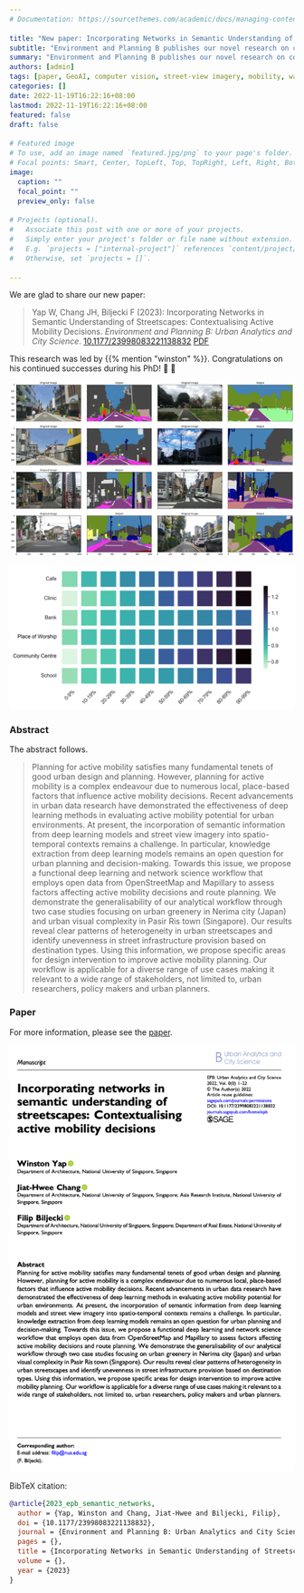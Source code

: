 ```yaml
---
# Documentation: https://sourcethemes.com/academic/docs/managing-content/

title: "New paper: Incorporating Networks in Semantic Understanding of Streetscapes"
subtitle: "Environment and Planning B publishes our novel research on contextualising active mobility decisions."
summary: "Environment and Planning B publishes our novel research on contextualising active mobility decisions."
authors: [admin]
tags: [paper, GeoAI, computer vision, street-view imagery, mobility, walkability]
categories: []
date: 2022-11-19T16:22:16+08:00
lastmod: 2022-11-19T16:22:16+08:00
featured: false
draft: false

# Featured image
# To use, add an image named `featured.jpg/png` to your page's folder.
# Focal points: Smart, Center, TopLeft, Top, TopRight, Left, Right, BottomLeft, Bottom, BottomRight.
image:
  caption: ""
  focal_point: ""
  preview_only: false

# Projects (optional).
#   Associate this post with one or more of your projects.
#   Simply enter your project's folder or file name without extension.
#   E.g. `projects = ["internal-project"]` references `content/project/deep-learning/index.md`.
#   Otherwise, set `projects = []`.

---
```


We are glad to share our new paper:

> Yap W, Chang JH, Biljecki F (2023): Incorporating Networks in Semantic Understanding of Streetscapes: Contextualising Active Mobility Decisions. _Environment and Planning B: Urban Analytics and City Science_. [<i class="ai ai-doi-square ai"></i> 10.1177/23998083221138832](https://doi.org/10.1177/23998083221138832) [<i class="far fa-file-pdf"></i> PDF](/publication/2023-epb-semantic-networks/2023-epb-semantic-networks.pdf)</i>

This research was led by {{% mention "winston" %}}.
Congratulations on his continued successes during his PhD! :raised_hands: :clap:

![](1.png)

![](2.png)

### Abstract

The abstract follows.

> Planning for active mobility satisfies many fundamental tenets of good urban design and planning. However, planning for active mobility is a complex endeavour due to numerous local, place-based factors that influence active mobility decisions. Recent advancements in urban data research have demonstrated the effectiveness of deep learning methods in evaluating active mobility potential for urban environments. At present, the incorporation of semantic information from deep learning models and street view imagery into spatio-temporal contexts remains a challenge. In particular, knowledge extraction from deep learning models remains an open question for urban planning and decision-making. Towards this issue, we propose a functional deep learning and network science workflow that employs open data from OpenStreetMap and Mapillary to assess factors affecting active mobility decisions and route planning. We demonstrate the generalisability of our analytical workflow through two case studies focusing on urban greenery in Nerima city (Japan) and urban visual complexity in Pasir Ris town (Singapore). Our results reveal clear patterns of heterogeneity in urban streetscapes and identify unevenness in street infrastructure provision based on destination types. Using this information, we propose specific areas for design intervention to improve active mobility planning. Our workflow is applicable for a diverse range of use cases making it relevant to a wide range of stakeholders, not limited to, urban researchers, policy makers and urban planners.

### Paper 

For more information, please see the [paper](/publication/2023-epb-semantic-networks/).

[![](page-one.png)](/publication/2023-epb-semantic-networks/)

BibTeX citation:
```bibtex
@article{2023_epb_semantic_networks,
  author = {Yap, Winston and Chang, Jiat-Hwee and Biljecki, Filip},
  doi = {10.1177/23998083221138832},
  journal = {Environment and Planning B: Urban Analytics and City Science},
  pages = {},
  title = {Incorporating Networks in Semantic Understanding of Streetscapes: Contextualising Active Mobility Decisions},
  volume = {},
  year = {2023}
}
```
